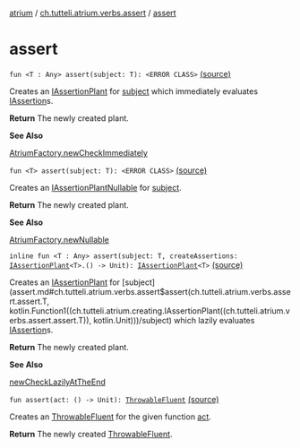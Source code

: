 [atrium](../index.md) / [ch.tutteli.atrium.verbs.assert](index.md) / [assert](.)

# assert

`fun <T : Any> assert(subject: T): <ERROR CLASS>` [(source)](https://github.com/robstoll/atrium/tree/master/atrium-verbs/src/main/kotlin/ch/tutteli/atrium/verbs/assert/Assert.kt#L18)

Creates an [IAssertionPlant](../ch.tutteli.atrium.creating/-i-assertion-plant/index.md) for [subject](assert.md#ch.tutteli.atrium.verbs.assert$assert(ch.tutteli.atrium.verbs.assert.assert.T)/subject) which immediately evaluates [IAssertion](../ch.tutteli.atrium.assertions/-i-assertion/index.md)s.

**Return**
The newly created plant.

**See Also**

[AtriumFactory.newCheckImmediately](../ch.tutteli.atrium/-atrium-factory/new-check-immediately.md)

`fun <T> assert(subject: T): <ERROR CLASS>` [(source)](https://github.com/robstoll/atrium/tree/master/atrium-verbs/src/main/kotlin/ch/tutteli/atrium/verbs/assert/Assert.kt#L28)

Creates an [IAssertionPlantNullable](../ch.tutteli.atrium.creating/-i-assertion-plant-nullable/index.md) for [subject](assert.md#ch.tutteli.atrium.verbs.assert$assert(ch.tutteli.atrium.verbs.assert.assert.T)/subject).

**Return**
The newly created plant.

**See Also**

[AtriumFactory.newNullable](../ch.tutteli.atrium/-atrium-factory/new-nullable.md)

`inline fun <T : Any> assert(subject: T, createAssertions: `[`IAssertionPlant`](../ch.tutteli.atrium.creating/-i-assertion-plant/index.md)`<T>.() -> Unit): `[`IAssertionPlant`](../ch.tutteli.atrium.creating/-i-assertion-plant/index.md)`<T>` [(source)](https://github.com/robstoll/atrium/tree/master/atrium-verbs/src/main/kotlin/ch/tutteli/atrium/verbs/assert/Assert.kt#L38)

Creates an [IAssertionPlant](../ch.tutteli.atrium.creating/-i-assertion-plant/index.md) for [subject](assert.md#ch.tutteli.atrium.verbs.assert$assert(ch.tutteli.atrium.verbs.assert.assert.T, kotlin.Function1((ch.tutteli.atrium.creating.IAssertionPlant((ch.tutteli.atrium.verbs.assert.assert.T)), kotlin.Unit)))/subject) which lazily evaluates [IAssertion](../ch.tutteli.atrium.assertions/-i-assertion/index.md)s.

**Return**
The newly created plant.

**See Also**

[newCheckLazilyAtTheEnd](../ch.tutteli.atrium.creating/new-check-lazily-at-the-end.md)

`fun assert(act: () -> Unit): `[`ThrowableFluent`](../ch.tutteli.atrium.creating/-throwable-fluent/index.md) [(source)](https://github.com/robstoll/atrium/tree/master/atrium-verbs/src/main/kotlin/ch/tutteli/atrium/verbs/assert/Assert.kt#L46)

Creates an [ThrowableFluent](../ch.tutteli.atrium.creating/-throwable-fluent/index.md) for the given function [act](assert.md#ch.tutteli.atrium.verbs.assert$assert(kotlin.Function0((kotlin.Unit)))/act).

**Return**
The newly created [ThrowableFluent](../ch.tutteli.atrium.creating/-throwable-fluent/index.md).

